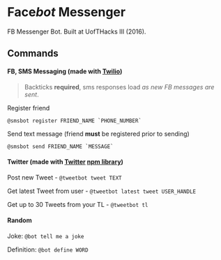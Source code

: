 # Face*bot* Messenger
FB Messenger Bot. Built at UofTHacks III (2016).

## Commands

#### FB, SMS Messaging (made with [Twilio](https://www.twilio.com))

> Backticks __required__, sms responses load _as new FB messages are sent_.

Register friend

``` @smsbot register FRIEND_NAME `PHONE_NUMBER` ```

Send text message (friend __must__ be registered prior to sending)

``` @smsbot send FRIEND_NAME `MESSAGE` ```

#### Twitter (made with [Twitter](https://dev.twitter.com/rest/public) [npm library](https://www.npmjs.com/package/twitter))

Post new Tweet - `@tweetbot tweet TEXT`

Get latest Tweet from user - `@tweetbot latest tweet USER_HANDLE`

Get up to 30 Tweets from your TL - `@tweetbot tl`


#### Random

Joke: `@bot tell me a joke`

Definition: `@bot define WORD`
